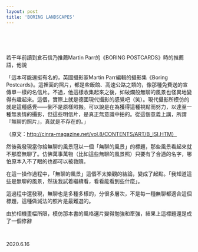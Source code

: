 ```yaml
---
layout: post
title: 'BORING LANDSCAPES'
---
```



  
&nbsp;

&nbsp;

若干年前讀到倉石信乃推薦Martin Parr的《BORING POSTCARDS》時的推薦語，他說

「這本可能還挺有名的，英國攝影家Martin Parr編輯的攝影集《Boring Postcards》。這裡面的照片，都是些飯館、高速公路之類的，像那種免費送的宣傳單一樣的名信片。不過，他這樣收集起來之後，如破爛般無聊的風景也怪異地變得有趣起來。這個，實際上就是德國現代攝影的感覺吧（笑）。現代攝影所模仿的就是這種感覺——倒不是原樣照搬。可以說是在為獲得這種視點而努力，以達至一種無表情的攝影，但這些明信片，是真正無意識中拍的。從這個意義上講，所謂『無聊的照片』，真就是不存在的。」

（原文：http://cinra-magazine.net/vol.8/CONTENTS/ART/B_ISI.HTM）

然後我發現當你給無聊的風景冠以一個「無聊的風景」的標題，那些風景看起來就不那麼無聊了。仿佛萬事萬物（比如這些無聊的風景照）只要有了合適的名字，哪怕原本入不了眼的也都可以被救贖。

在這一操作過程中，「無聊的風景」這個不太樂觀的結論，變成了起點。「我知道這些是無聊的風景，然後我試着繼續看，看看能看到些什麼」。

這過程中還發現，無聊也是多種多樣的，分很多層次，不是每一種無聊都適合這個標題，這種做減法的照片是最難選的。

由於相機畫幅所限，模仿那本書的風格選片變得勉強和牽強，結果上這標題還是成了一個修辭

&nbsp;

2020.6.16